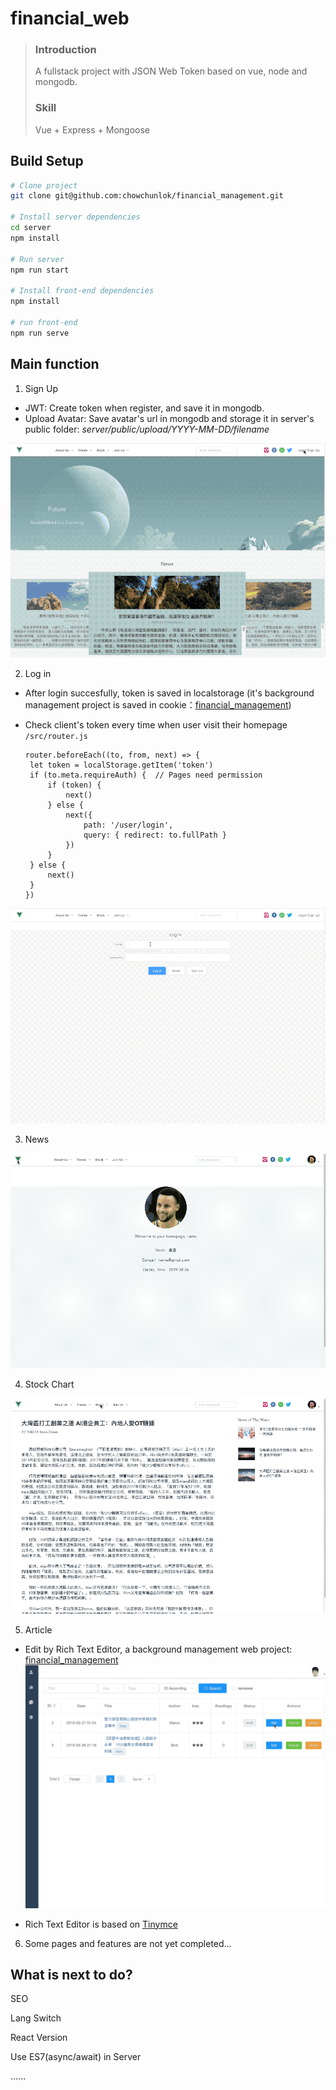 # financial_web

> ### Introduction
>
> A fullstack project with JSON Web Token based on vue, node and mongodb.
>
> ### Skill
>
> Vue + Express + Mongoose

## Build Setup

```bash
# Clone project
git clone git@github.com:chowchunlok/financial_management.git

# Install server dependencies
cd server
npm install

# Run server
npm run start

# Install front-end dependencies
npm install

# run front-end
npm run serve

```


## Main function

1. Sign Up

+ JWT: Create token when register, and save it in mongodb. 
+ Upload Avatar: Save avatar's url in mongodb and storage it in server's public folder: *server/public/upload/YYYY-MM-DD/filename*

![register](./static/gif/register.gif)



2. Log in

+ After login succesfully, token is saved in localstorage (it's background management project is saved in cookie：[financial_management](https://github.com/chowchunlok/financial_management))

+ Check client's token every time when user visit their homepage `/src/router.js`
   ```
   router.beforeEach((to, from, next) => {
   	let token = localStorage.getItem('token')
   	if (to.meta.requireAuth) {  // Pages need permission
   		if (token) {
   			next()
   		} else {
   			next({
   				path: '/user/login',
   				query: { redirect: to.fullPath }
   			})
   		}
   	} else {
   		next()
   	}
   })
   ```

![log in](./static/gif/Login.gif)



3. News

![news](./static/gif/news.gif)



4. Stock Chart

![Stock Chart](./static/gif/chart.gif)



5. Article

- Edit by Rich Text Editor, a background management web project: [financial_management](https://github.com/chowchunlok/financial_management)
  ![Edit Article in background management](./static/gif/edit.gif)

- Rich Text Editor is based on [Tinymce](https://www.tiny.cloud/get-tiny/custom-builds/)

  

6. Some pages and features are not yet completed…

## What is next to do?

SEO

Lang Switch 

React Version

Use ES7(async/await) in Server

......